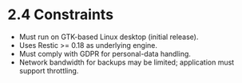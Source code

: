# 2.4 Constraints

- Must run on GTK-based Linux desktop (initial release).
- Uses Restic >= 0.18 as underlying engine.
- Must comply with GDPR for personal-data handling.
- Network bandwidth for backups may be limited; application must support throttling.
